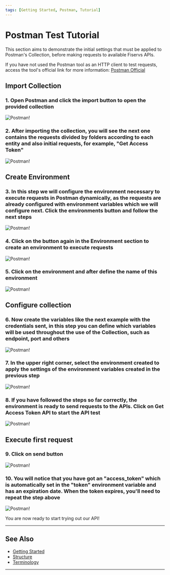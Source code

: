 ```yaml
---
tags: [Getting Started, Postman, Tutorial]
---
```



# Postman Test Tutorial

This section aims to demonstrate the initial settings that must be applied to Postman's Collection, before making requests to available Fiservs APIs.

If you have not used the Postman tool as an HTTP client to test requests, access the tool's official link for more information: [Postman Official](https://www.postman.com/)

## Import Collection

### 1. Open Postman and click the import button to open the provided collection

![Postman!](/assets/images/postman/postman-tutorial_1.png "Postman")

### 2. After importing the collection, you will see the next one contains the requests divided by folders according to each entity and also initial requests, for example, "Get Access Token"

![Postman!](/assets/images/postman/postman-tutorial_2.png "Postman")

## Create Environment

### 3. In this step we will configure the environment necessary to execute requests in Postman dynamically, as the requests are already configured with environment variables which we will configure next. Click the environments button and follow the next steps

![Postman!](/assets/images/postman/postman-tutorial_3.png "Postman")

### 4. Click on the button again in the Environment section to create an environment to execute requests

![Postman!](/assets/images/postman/postman-tutorial_4.png "Postman")

### 5. Click on the environment and after define the name of this environment

![Postman!](/assets/images/postman/postman-tutorial_5.png "Postman")

## Configure collection

### 6. Now create the variables like the next example with the credentials sent, in this step you can define which variables will be used throughout the use of the Collection, such as endpoint, port and others

![Postman!](/assets/images/postman/postman-tutorial_6.png "Postman")

### 7. In the upper right corner, select the environment created to apply the settings of the environment variables created in the previous step

![Postman!](/assets/images/postman/postman-tutorial_7.png "Postman")

### 8. If you have followed the steps so far correctly, the environment is ready to send requests to the APIs. Click on Get Access Token API to start the API test

![Postman!](/assets/images/postman/postman-tutorial_8.png "Postman")                      

## Execute first request

### 9. Click on send button

![Postman!](/assets/images/postman/postman-tutorial_9.png "Postman")

### 10. You will notice that you have got an "access_token" which is automatically set in the "token" environment variable and has an expiration date. When the token expires, you'll need to repeat the step above

![Postman!](/assets/images/postman/postman-tutorial_10.png "Postman")

You are now ready to start trying out our API!

---

## See Also

- [Getting Started](?path=docs/english/2-getting-started.md)
- [Structure](?path=docs/english/getting-started/2-structure.md)
- [Terminology](?path=docs/english/getting-started/3-terminology.md)

---
